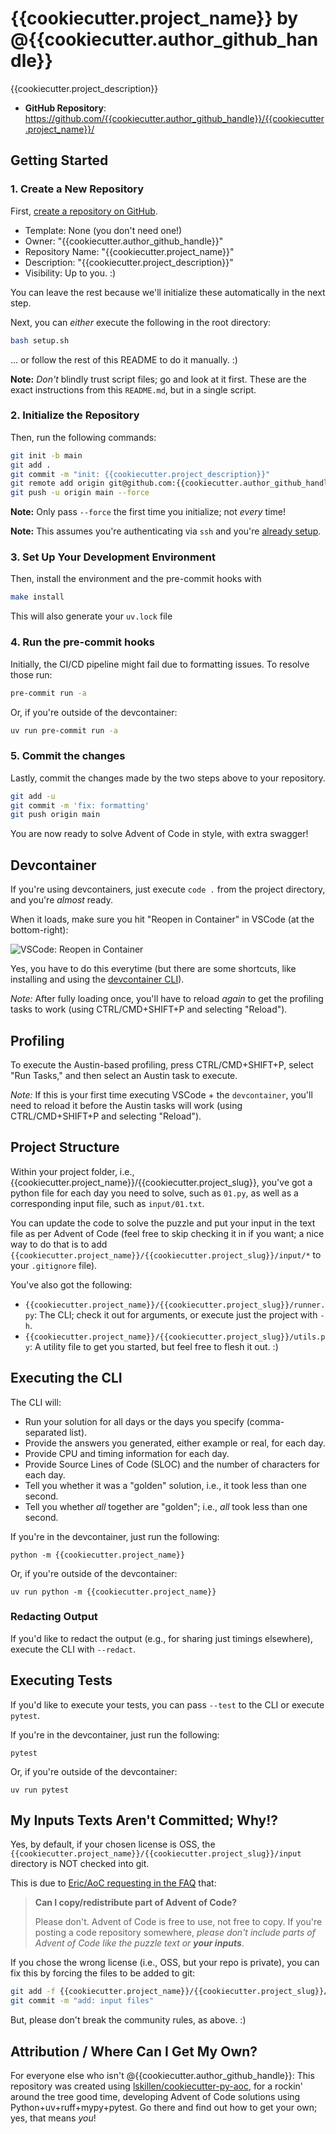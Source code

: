 # {{cookiecutter.project_name}} by @{{cookiecutter.author_github_handle}}

{{cookiecutter.project_description}}

- **GitHub Repository**: <https://github.com/{{cookiecutter.author_github_handle}}/{{cookiecutter.project_name}}/>

## Getting Started

### 1. Create a New Repository

First, [create a repository on GitHub](https://github.com/new).

- Template: None (you don't need one!)
- Owner: "{{cookiecutter.author_github_handle}}"
- Repository Name: "{{cookiecutter.project_name}}"
- Description: "{{cookiecutter.project_description}}"
- Visibility: Up to you. :)

You can leave the rest because we'll initialize these automatically in the next step.

Next, you can _either_ execute the following in the root directory:

```bash
bash setup.sh
```

... or follow the rest of this README to do it manually. :)

**Note:** *Don't* blindly trust script files; go and look at it first. These are the exact instructions from this `README.md`, but in a single script.

### 2. Initialize the Repository

Then, run the following commands:

```bash
git init -b main
git add .
git commit -m "init: {{cookiecutter.project_description}}"
git remote add origin git@github.com:{{cookiecutter.author_github_handle}}/{{cookiecutter.project_name}}.git
git push -u origin main --force
```

**Note:** Only pass `--force` the first time you initialize; not _every_ time!

**Note:** This assumes you're authenticating via `ssh` and you're [already setup](https://docs.github.com/en/authentication/connecting-to-github-with-ssh).

### 3. Set Up Your Development Environment

Then, install the environment and the pre-commit hooks with

```bash
make install
```

This will also generate your `uv.lock` file

### 4. Run the pre-commit hooks

Initially, the CI/CD pipeline might fail due to formatting issues. To resolve those run:

```bash
pre-commit run -a
```

Or, if you're outside of the devcontainer:

```bash
uv run pre-commit run -a
```

### 5. Commit the changes

Lastly, commit the changes made by the two steps above to your repository.

```bash
git add -u
git commit -m 'fix: formatting'
git push origin main
```

You are now ready to solve Advent of Code in style, with extra swagger!

## Devcontainer

If you're using devcontainers, just execute `code .` from the project directory, and you're _almost_ ready.

When it loads, make sure you hit "Reopen in Container" in VSCode (at the bottom-right):

![VSCode: Reopen in Container](https://github.com/user-attachments/assets/07da7773-8bd3-45b8-9f43-508f88b6c80f)

Yes, you have to do this everytime (but there are some shortcuts, like installing and using the [devcontainer CLI](https://code.visualstudio.com/docs/devcontainers/devcontainer-cli)).

*Note:* After fully loading once, you'll have to reload _again_ to get the profiling tasks to work (using CTRL/CMD+SHIFT+P and selecting "Reload").

## Profiling

To execute the Austin-based profiling, press CTRL/CMD+SHIFT+P, select "Run Tasks," and then select an Austin task to execute.

*Note:* If this is your first time executing VSCode + the `devcontainer`, you'll need to reload it before the Austin tasks will work (using CTRL/CMD+SHIFT+P and selecting "Reload").

## Project Structure

Within your project folder, i.e., {{cookiecutter.project_name}}/{{cookiecutter.project_slug}}, you've got a python file for each day you need to solve, such as `01.py`, as well as a corresponding input file, such as `input/01.txt`.

You can update the code to solve the puzzle and put your input in the text file as per Advent of Code (feel free to skip checking it in if you want; a nice way to do that is to add `{{cookiecutter.project_name}}/{{cookiecutter.project_slug}}/input/*` to your `.gitignore` file).

You've also got the following:

- `{{cookiecutter.project_name}}/{{cookiecutter.project_slug}}/runner.py`: The CLI; check it out for arguments, or execute just the project with `-h`.
- `{{cookiecutter.project_name}}/{{cookiecutter.project_slug}}/utils.py`: A utility file to get you started, but feel free to flesh it out. :)

## Executing the CLI

The CLI will:

- Run your solution for all days or the days you specify (comma-separated list).
- Provide the answers you generated, either example or real, for each day.
- Provide CPU and timing information for each day.
- Provide Source Lines of Code (SLOC) and the number of characters for each day.
- Tell you whether it was a "golden" solution, i.e., it took less than one second.
- Tell you whether _all_ together are "golden"; i.e., _all_ took less than one second.

If you're in the devcontainer, just run the following:

```
python -m {{cookiecutter.project_name}}
```

Or, if you're outside of the devcontainer:

```
uv run python -m {{cookiecutter.project_name}}
```

### Redacting Output

If you'd like to redact the output (e.g., for sharing just timings elsewhere), execute the CLI with `--redact`.

## Executing Tests

If you'd like to execute your tests, you can pass `--test` to the CLI or execute `pytest`.

If you're in the devcontainer, just run the following:

```
pytest
```

Or, if you're outside of the devcontainer:

```
uv run pytest
```

## My Inputs Texts Aren't Committed; Why!?

Yes, by default, if your chosen license is OSS, the `{{cookiecutter.project_name}}/{{cookiecutter.project_slug}}/input` directory is NOT checked into git.

This is due to [Eric/AoC requesting in the FAQ](https://adventofcode.com/2024/about) that:

> **Can I copy/redistribute part of Advent of Code?**
>
> Please don't. Advent of Code is free to use, not free to copy. If you're posting a code repository somewhere, _please don't include parts of Advent of Code like the puzzle text or **your inputs**_.

If you chose the wrong license (i.e., OSS, but your repo is private), you can fix this by forcing the files to be added to git:

```bash
git add -f {{cookiecutter.project_name}}/{{cookiecutter.project_slug}}/input
git commit -m "add: input files"
```

But, please don't break the community rules, as above. :)

## Attribution / Where Can I Get My Own?

For everyone else who isn't @{{cookiecutter.author_github_handle}}: This repository was created using [lskillen/cookiecutter-py-aoc](https://github.com/lskillen/cookiecutter-py-aoc), for a rockin' around the tree good time, developing Advent of Code solutions using Python+uv+ruff+mypy+pytest. Go there and find out how to get your own; yes, that means _you_!
